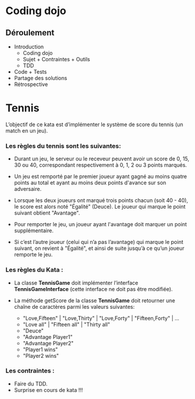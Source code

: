 # Coding dojo

## Déroulement 

- Introduction
  - Coding dojo
  - Sujet + Contraintes + Outils
  - TDD
- Code + Tests
- Partage des solutions
- Rétrospective

# Tennis

L’objectif de ce kata est d’implémenter le système de score du tennis (un match en un jeu).

### Les règles du tennis sont les suivantes:

- Durant un jeu, le serveur ou le receveur peuvent avoir un score de 0, 15, 30 ou 40, correspondant respectivement à 0, 1, 2 ou 3 points marqués.

- Un jeu est remporté par le premier joueur ayant gagné au moins quatre points au total et ayant au moins deux points d'avance sur son adversaire.

- Lorsque les deux joueurs ont marqué trois points chacun (soit 40 - 40), le score est alors noté "Égalité" (Deuce). Le joueur qui marque le point suivant obtient "Avantage".

- Pour remporter le jeu, un joueur ayant l'avantage doit marquer un point supplémentaire.

- Si c’est l’autre joueur (celui qui n’a pas l’avantage) qui marque le point suivant, on revient à "Égalité", et ainsi de suite jusqu’à ce qu’un joueur remporte le jeu.

### Les règles du Kata :

- La classe **TennisGame** doit implémenter l’interface **TennisGameInterface** (cette interface ne doit pas être modifiée).

- La méthode getScore de la classe **TennisGame** doit retourner une chaîne de caractères parmi les valeurs suivantes: 
  - "Love,Fifteen" | "Love,Thirty" | "Love,Forty" | "Fifteen,Forty" | ...
  - "Love all" | "Fifteen all" | "Thirty all" 
  - "Deuce"
  - "Advantage Player1"
  - "Advantage Player2"
  - "Player1 wins"
  - "Player2 wins"

### Les contraintes : 
- Faire du TDD.
- Surprise en cours de kata !!!
